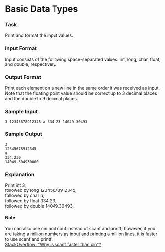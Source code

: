 # Basic Data Types

### Task
Print and format the input values.

### Input Format
Input consists of the following space-separated values: int, long, char, float, and double, respectively.

### Output Format
Print each element on a new line in the same order it was received as input. Note that the floating point value should be correct up to 3 decimal places and the double to 9 decimal places.

### Sample Input
```
3 12345678912345 a 334.23 14049.30493
```

### Sample Output
```
3
12345678912345
a
334.230
14049.304930000
```

### Explanation

Print int $3$,<br />
followed by long $12345678912345$,<br />
followed by char $a$,<br />
followed by float $334.23$,<br />
followed by double $14049.30493$.

#### Note
You can also use cin and cout instead of scanf and printf; however, if you are taking a million numbers as input and printing a million lines, it is faster to use scanf and printf. <br />
[StackOverflow: "Why is scanf faster than cin"?](https://stackoverflow.com/a/61716911/23174355)